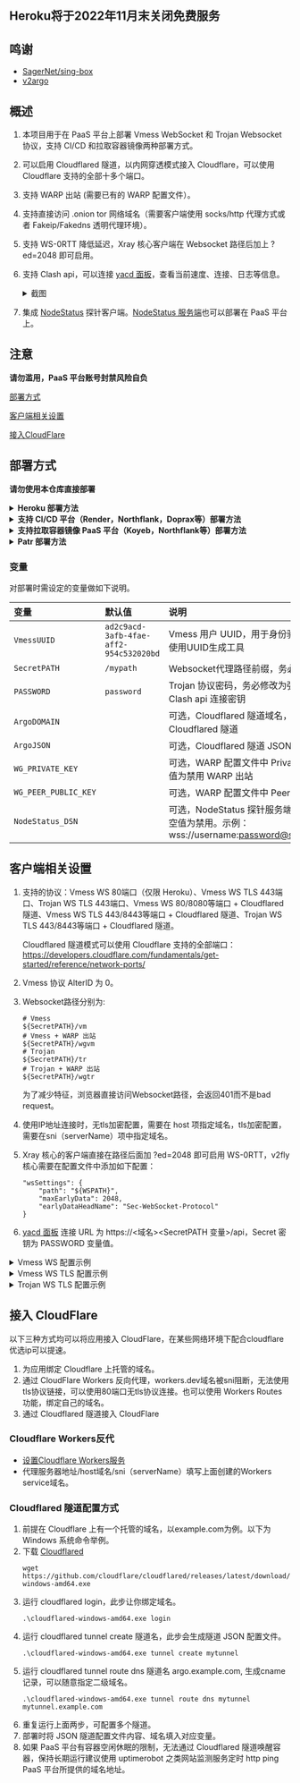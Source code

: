 ## Heroku将于2022年11月末关闭免费服务

## 鸣谢

- [SagerNet/sing-box](https://github.com/SagerNet/sing-box)
- [v2argo](https://github.com/funnymdzz/v2argo)

## 概述

1. 本项目用于在 PaaS 平台上部署 Vmess WebSocket 和 Trojan Websocket 协议，支持 CI/CD 和拉取容器镜像两种部署方式。

2. 可以启用 Cloudflared 隧道，以内网穿透模式接入 Cloudflare，可以使用 Cloudflare 支持的全部十多个端口。

3. 支持 WARP 出站 (需要已有的 WARP 配置文件）。

3. 支持直接访问 .onion tor 网络域名（需要客户端使用 socks/http 代理方式或者 Fakeip/Fakedns 透明代理环境）。

4. 支持 WS-0RTT 降低延迟，Xray 核心客户端在 Websocket 路径后加上 ?ed=2048 即可启用。

5. 支持 Clash api，可以连接 [yacd 面板](https://github.com/haishanh/yacd)，查看当前速度、连接、日志等信息。

      <details>
      <summary>截图</summary>

      ![image](https://user-images.githubusercontent.com/98247050/216765395-ae682987-141a-4041-b8e2-cec800cb0f4a.png)

      </details>

5. 集成 [NodeStatus](https://github.com/cokemine/nodestatus) 探针客户端。[NodeStatus 服务端](https://github.com/wy580477/NodeStatus-Docker)也可以部署在 PaaS 平台上。


## 注意

 **请勿滥用，PaaS 平台账号封禁风险自负**


[部署方式](#部署方式)

[客户端相关设置](#客户端相关设置)  

[接入CloudFlare](#cf)  

## 部署方式

**请勿使用本仓库直接部署**

 <details>
<summary><b>Heroku 部署方法</b></summary>

 1. 点击本仓库右上角Fork，再点击Create Fork。   
 2. 在Fork出来的仓库页面上点击Setting，勾选Template repository。   
 3. 然后点击Code返回之前的页面，点Setting下面新出现的按钮Use this template，起个随机名字创建新库。  
 4. 项目名称注意不要包含 `v2ray` 和 `heroku` 两个关键字（用户名以 `example` 为例，修改后的项目名以 `demo` 为例）  
 5. 登陆heroku后，浏览器访问 dashboard.heroku.com/new?template=<https://github.com/example/demo>   
 
 </details>
 
  <details>
<summary><b>支持 CI/CD 平台（Render，Northflank，Doprax等）部署方法</b></summary>
 
 1. 点击本仓库右上角Fork，再点击Create Fork。
 2. 在Fork出来的仓库页面上点击Setting，勾选Template repository。
 3. 然后点击Code返回之前的页面，点Setting下面新出现的按钮Use this template，起个随机名字创建新库。
 4. 项目名称注意不要包含 `v2ray` 和 `xray` 等关键字。
 5. 在 PaaS 平台管理面板中连接你新建立的 github 仓库。
 6. 按下文变量部分设置所需的变量，如果需要设置内部 HTTP 端口，默认为3000，也可以自行设置 PORT 变量修改。
 7. 然后部署即可。

</details>

 <details>
<summary><b>支持拉取容器镜像 PaaS 平台（Koyeb，Northflank等）部署方法</b></summary>
 
 1. 点击本仓库右上角Fork，再点击Create Fork。
 2. 在Fork出来的仓库页面上点击Setting，勾选Template repository。
 3. 然后点击Code返回之前的页面，点Setting下面新出现的按钮Use this template，起个随机名字创建新库。
 4. 项目名称注意不要包含 `v2ray` 和 `heroku` 等关键字。
 5. 点击仓库Settings > Actions > General，滚动到页面最下方，将Workflow permissions设置为Read and write permissions。
 6. 点击页面右侧 Create a new release，建立格式为 v0.1.0 的tag，其它内容随意，然后点击 Publish release。
 7. 大概不到一分钟后，github action 构建容器镜像完成，点击页面右侧 Packages, 再点击进入刚生成的 Package。
 8. 点击页面右侧 Package settings，在页面最下方点击 Change visibility，选择 public 并输入 package 名称以确认。
 9. 容器镜像拉取地址在 package 页面 docker pull 命令示例中，其它部署步骤请参阅具体平台文档。需要设置的环境变量见下文，内部监听端口默认为3000，也可自行设置 PORT 环境变量更改。

</details>

 <details>
<summary><b>Patr 部署方法</b></summary>

**2/4 更新：Patr 故障中。无法部署。**
 
 1. 点击本项目网页上部 Code 按钮，再点击 Create codespace on main。
 
 ![image](https://user-images.githubusercontent.com/98247050/212817236-c5a882b1-6b5b-4a6f-b8c1-c702664a9ab1.png)

 2. 点击 Patr 管理面板左侧 Docker Repository，建立新 Repo。
 
 ![image](https://user-images.githubusercontent.com/98247050/212814426-befa43d4-2e37-4147-95d5-4104f80968b8.png) 
 
 3. 点击进入 Patr 新建立的 Repo，页面最下方有三条命令：
 
 ![image](https://user-images.githubusercontent.com/98247050/212815117-37089ede-50a7-4c36-9872-bdface591071.png)
 
 4. 在之前打开的 Codespace 网页中，点击终端，执行上图中的三条命令，中间需要输入 Patr 账户密码。
 
 ![image](https://user-images.githubusercontent.com/98247050/212815400-843f9fbf-cbac-435e-87df-01b502be3017.png)

 5. 回到 Patr 网页，点击 Infrastructure > Deployment > Create Deployment，Name 随意，Image Details 选择刚才建立的 Repo，Region 选择 Singapore。
 
 ![image](https://user-images.githubusercontent.com/98247050/212815611-c6fc58b3-9b90-40c3-8234-86e64226f821.png)

 6. 点击 NEXT STEP，Ports 设置为 3000，按下文变量部分设置好需设定的变量。
 
 ![image](https://user-images.githubusercontent.com/98247050/212816360-0df56cbf-2f05-4bf6-b677-965d699e3e0b.png)

 7. 点击 NEXT STEP，将 Horizontal Scale 拉到最左侧，直到价格显示 Free，然后点击 CREATE。 
 
 ![image](https://user-images.githubusercontent.com/98247050/212816479-3b10d285-8530-4732-945e-a25c0a52648a.png)

 8. 点击 Infrastructure > Deployment，点击 START 即启动容器，点击 PUBLIC URL 获得服务域名。
 
 ![image](https://user-images.githubusercontent.com/98247050/212816900-7a3c4614-e7c3-41c1-8028-f35539280e2a.png)

</details>

### 变量

对部署时需设定的变量做如下说明。

| 变量 | 默认值 | 说明 |
| :--- | :--- | :--- |
| `VmessUUID` | `ad2c9acd-3afb-4fae-aff2-954c532020bd` | Vmess 用户 UUID，用于身份验证，务必修改，建议使用UUID生成工具 |
| `SecretPATH` | `/mypath` | Websocket代理路径前缀，务必修改为不常见字符串 |
| `PASSWORD` | `password` | Trojan 协议密码，务必修改为强密码。同时也是 Clash api 连接密钥 |
| `ArgoDOMAIN` |  | 可选，Cloudflared 隧道域名，保持默认空值为禁用 Cloudflared 隧道 |
| `ArgoJSON` |  | 可选，Cloudflared 隧道 JSON 文件 |
| `WG_PRIVATE_KEY` |  | 可选，WARP 配置文件中 PrivateKey 值。保持默认空值为禁用 WARP 出站 |
| `WG_PEER_PUBLIC_KEY` |  | 可选，WARP 配置文件中 Peer PublicKey 值 |
| `NodeStatus_DSN` |  | 可选，NodeStatus 探针服务端连接信息，保持默认空值为禁用。示例：wss://username:password@status.mydomain.com |

## 客户端相关设置

 1. 支持的协议：Vmess WS 80端口（仅限 Heroku）、Vmess WS TLS 443端口、Trojan WS TLS 443端口、Vmess WS 80/8080等端口 + Cloudflared 隧道、Vmess WS TLS 443/8443等端口 + Cloudflared 隧道、Trojan WS TLS 443/8443等端口 + Cloudflared 隧道。

    Cloudflared 隧道模式可以使用 Cloudflare 支持的全部端口：https://developers.cloudflare.com/fundamentals/get-started/reference/network-ports/

 2. Vmess 协议 AlterID 为 0。
 3. Websocket路径分别为:
    ```
    # Vmess
    ${SecretPATH}/vm
    # Vmess + WARP 出站
    ${SecretPATH}/wgvm
    # Trojan
    ${SecretPATH}/tr
    # Trojan + WARP 出站
    ${SecretPATH}/wgtr
    ```
    为了减少特征，浏览器直接访问Websocket路径，会返回401而不是bad request。
 4. 使用IP地址连接时，无tls加密配置，需要在 host 项指定域名，tls加密配置，需要在sni（serverName）项中指定域名。
 5. Xray 核心的客户端直接在路径后面加 ?ed=2048 即可启用 WS-0RTT，v2fly 核心需要在配置文件中添加如下配置：

    ```
    "wsSettings": {
        "path": "${WSPATH}",
        "maxEarlyData": 2048,
        "earlyDataHeadName": "Sec-WebSocket-Protocol"
    }
    ```
 6. [yacd 面板](http://yacd.haishan.me) 连接 URL 为 https://<域名><SecretPATH 变量>/api，Secret 密钥为 PASSWORD 变量值。

 <details>
<summary>Vmess WS 配置示例</summary>
 <img src="https://user-images.githubusercontent.com/98247050/169814131-73a32a4c-a4e8-48d7-981e-8747e6d07033.png"/>
</details>
 <details>
<summary>Vmess WS TLS 配置示例</summary>
 <img src="https://user-images.githubusercontent.com/98247050/169813997-36251e5c-d14c-4e55-a4b5-274b6ccc5e19.png"/>
</details>
 <details>
<summary>Trojan WS TLS 配置示例</summary>
 <img src="https://user-images.githubusercontent.com/98247050/169814349-69f26b20-03b3-4ef3-8bd6-09780ef0efb2.png"/>
</details>

## <a id="cf"></a>接入 CloudFlare

以下三种方式均可以将应用接入 CloudFlare，在某些网络环境下配合cloudflare优选ip可以提速。

 1. 为应用绑定 Cloudflare 上托管的域名。 
 2. 通过 CloudFlare Workers 反向代理，workers.dev域名被sni阻断，无法使用tls协议链接，可以使用80端口无tls协议连接。也可以使用 Workers Routes 功能，绑定自己的域名。
 3. 通过 Cloudflared 隧道接入 CloudFlare

### Cloudflare Workers反代

- [设置Cloudflare Workers服务](https://github.com/wy580477/PaaS-Related/blob/main/CF_Workers_Reverse_Proxy_chs_simple.md)
- 代理服务器地址/host域名/sni（serverName）填写上面创建的Workers service域名。

### Cloudflared 隧道配置方式

 1. 前提在 Cloudflare 上有一个托管的域名，以example.com为例。以下为 Windows 系统命令举例。
 2. 下载  [Cloudflared](https://github.com/cloudflare/cloudflared/releases)
    ```
    wget https://github.com/cloudflare/cloudflared/releases/latest/download/cloudflared-windows-amd64.exe
    ```
 3. 运行 cloudflared login，此步让你绑定域名。
    ```
    .\cloudflared-windows-amd64.exe login
    ``` 
 4. 运行 cloudflared tunnel create 隧道名，此步会生成隧道 JSON 配置文件。
    ```
    .\cloudflared-windows-amd64.exe tunnel create mytunnel
    ``` 
 5. 运行 cloudflared tunnel route dns 隧道名 argo.example.com, 生成cname记录，可以随意指定二级域名。
    ```
    .\cloudflared-windows-amd64.exe tunnel route dns mytunnel mytunnel.example.com
    ```  
 6. 重复运行上面两步，可配置多个隧道。
 7. 部署时将 JSON 隧道配置文件内容、域名填入对应变量。
 8. 如果 PaaS 平台有容器空闲休眠的限制，无法通过 Cloudflared 隧道唤醒容器，保持长期运行建议使用 uptimerobot 之类网站监测服务定时 http ping PaaS 平台所提供的域名地址。
